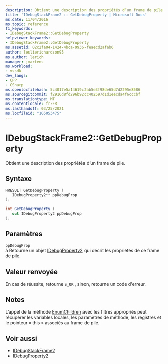 ```yaml
---
description: Obtient une description des propriétés d’un frame de pile.
title: 'IDebugStackFrame2 :: GetDebugProperty | Microsoft Docs'
ms.date: 11/04/2016
ms.topic: reference
f1_keywords:
- IDebugStackFrame2::GetDebugProperty
helpviewer_keywords:
- IDebugStackFrame2::GetDebugProperty
ms.assetid: 02c2fa04-1424-4bca-9936-feaecd2afab6
author: leslierichardson95
ms.author: lerich
manager: jmartens
ms.workload:
- vssdk
dev_langs:
- CPP
- CSharp
ms.openlocfilehash: 5c4017e5a14619c2ab5e3f98de65d7d2295e8586
ms.sourcegitcommit: f2916d8fd296b92cc402597d1d1eecda4f6cccbf
ms.translationtype: MT
ms.contentlocale: fr-FR
ms.lasthandoff: 03/25/2021
ms.locfileid: "105053475"
---
```

# <a name="idebugstackframe2getdebugproperty"></a>IDebugStackFrame2::GetDebugProperty
Obtient une description des propriétés d’un frame de pile.

## <a name="syntax"></a>Syntaxe

```cpp
HRESULT GetDebugProperty ( 
   IDebugProperty2** ppDebugProp
);
```

```csharp
int GetDebugProperty ( 
   out IDebugProperty2 ppDebugProp
);
```

## <a name="parameters"></a>Paramètres
`ppDebugProp`\
à Retourne un objet [IDebugProperty2](../../../extensibility/debugger/reference/idebugproperty2.md) qui décrit les propriétés de ce frame de pile.

## <a name="return-value"></a>Valeur renvoyée
 En cas de réussite, retourne `S_OK` , sinon, retourne un code d'erreur.

## <a name="remarks"></a>Notes
 L’appel de la méthode [EnumChildren](../../../extensibility/debugger/reference/idebugproperty2-enumchildren.md) avec les filtres appropriés peut récupérer les variables locales, les paramètres de méthode, les registres et le pointeur « this » associés au frame de pile.

## <a name="see-also"></a>Voir aussi
- [IDebugStackFrame2](../../../extensibility/debugger/reference/idebugstackframe2.md)
- [IDebugProperty2](../../../extensibility/debugger/reference/idebugproperty2.md)
